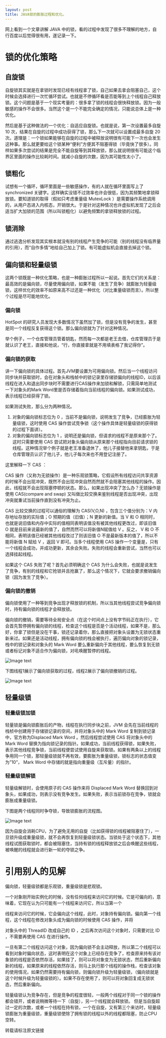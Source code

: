 ```yaml
---
layout: post
title: JAVA锁的膨胀过程和优化。
---
```


网上看到一个文章讲解 JAVA 中的锁，看的过程中发现了很多不理解的地方，自行百度以后觉得很有用，遂记录一下。


# 锁的优化策略

## 自旋锁

自旋锁其实就是在拿锁时发现已经有线程拿了锁，自己如果去拿会阻塞自己，这个时候会选择进行一次忙循环尝试。也就是不停循环看是否能等到上个线程自己释放锁。这个问题是基于一个现实考量的：很多拿了锁的线程会很快释放锁。因为一般敏感的操作不会很多。当然这个是一个不能完全确定的情况，只能说总体上是一种优化。

然后是基于这种做法的一个优化：自适应自旋锁。也就是说，第一次设置最多自旋 10 次，结果在自旋的过程中成功获得了锁，那么下一次就可以设置成最多自旋 20 次。道理是：一个锁如果能够在自旋的过程中被释放说明很有可能下一次也会发生这种事。那么就更要给这个锁某种“便利”方便其不阻塞得锁（毕竟快了很多）。同样如果多次尝试的结果是完全不能自旋等到其释放锁，那么就说明很有可能这个临界区里面的操作比较耗时间。就减小自旋的次数，因为其可能性太小了。


## 锁粗化

试想有一个循环，循环里面是一些敏感操作，有的人就在循环里面写上了 synchronized 关键字。这样确实没错不过效率也许会很低，因为其频繁地拿锁释放锁。要知道锁的取得（假如只考虑重量级 MutexLock ）是需要操作系统调用的，从用户态进入内核态，开销很大。于是针对这种情况也许虚拟机发现了之后会适当扩大加锁的范围（所以叫锁粗化）以避免频繁的拿锁释放锁的过程。

## 锁消除

通过逃逸分析发现其实根本就没有别的线程产生竞争的可能（别的线程没有临界量的引用），而“自作多情”地给自己加上了锁。有可能虚拟机会直接去掉这个锁。



## 偏向锁和轻量级锁

这两个锁既是一种优化策略，也是一种膨胀过程所以一起说。首先它们的关系是：最高效的是偏向锁，尽量使用偏向锁，如果不能（发生了竞争）就膨胀为轻量级锁，这样优化的效率不如原来高不过还是一种优化（对比重量级锁而言）。所以整个过程是尽可能地优化。

### 偏向锁
HotSpot 的研究人员发现大多数情况下虽然加了锁，但是没有竞争的发生，甚至是同一个线程反复获得这个锁。那么偏向锁就为了针对这种情况。

举个例子，一个仓库管理员管着钥匙，然而每一次都是老王去借，仓库管理员于是就认识了老王，直接和他说，“行，你直接拿就是不用填表格了我记得你”。
### 偏向锁的获取
讲一下偏向锁的具体过程。首先JVM要设置为可用偏向锁。然后当一个线程访问同步块并获取锁时，会在对象头和栈帧中的锁记录里存储锁偏向的线程ID，以后该线程在进入和退出同步块时不需要进行CAS操作来加锁和解锁，只需简单地测试一下对象头的Mark Word里是否存储着指向当前线程的偏向锁。如果测试成功，表示线程已经获得了锁。

如果测试失败，那么分为两种情况。
1. 对象的偏向锁标志位为 0 ，当前不是偏向锁，说明发生了竞争，已经膨胀为轻量级锁，这时使用 CAS 操作尝试竞争锁（这个操作具体是轻量级锁的获得锁的过程下面讲）。
2. 对象的偏向锁标志位为 1 ，说明还是偏向锁，但请求的线程不是原来那个了。这时只需要使用 CAS 尝试把对象头偏向锁从原来那个线程指向目前请求锁的线程。这种情况举个例子就是老王准备退休了，他儿子接替他来拿钥匙，于是仓库管理员认识了他儿子，他儿子每次来也不用登记注册了。 

这里解释一下 CAS ：

CAS 操作（又称为无锁操作）是一种乐观锁策略，它假设所有线程访问共享资源的时候不会出现冲突，既然不会出现冲突自然而然就不会阻塞其他线程的操作。因此，线程就不会出现阻塞停顿的状态。那么，如果出现冲突了怎么办？无锁操作是使用 CAS(compare and swap) 又叫做比较交换来鉴别线程是否出现冲突，出现冲突就重试当前操作直到没有冲突为止。

CAS 比较交换的过程可以通俗的理解为 CAS(V,O,N) ，包含三个值分别为：V 内存地址存放的实际值；O 预期的值（旧值）；N 更新的新值。当 V 和 O 相同时，也就是说旧值和内存中实际的值相同表明该值没有被其他线程更改过，即该旧值 O 就是目前来说最新的值了，自然而然可以将新值N赋值给 V 。反之， V 和 O 不相同，表明该值已经被其他线程改过了则该旧值 O 不是最新版本的值了，所以不能将新值 N 赋给 V ，返回 V 即可。当多个线程使用 CAS 操作一个变量是，只有一个线程会成功，并成功更新，其余会失败。失败的线程会重新尝试，当然也可以选择挂起线程。

如果这个 CAS 失败了呢？首先必须明确这个 CAS 为什么会失败，也就是说发生了竞争，有别的线程和它抢锁并且抢赢了，那么这个情况下，它就会要求撤销偏向锁（因为发生了竞争）。
### 偏向锁的撤销
偏向锁使用了一种等到竞争出现才释放锁的机制，所以当其他线程尝试竞争偏向锁时，持有偏向锁的线程才会释放锁。

偏向锁的撤销，需要等待全局安全点（在这个时间点上没有字节码正在执行），它会首先暂停拥有偏向锁的线程，检查这个线程是否是个活动线程，如果不是，那么好，你拿了锁但是没在干事，锁还记录着你，那么直接把对象头设置为无锁状态重新来过。如果还是活动线程，拥有偏向锁的栈会被执行，遍历偏向对象的锁记录，栈中的锁记录和对象头的 Mark Word 要么重新偏向于其他线程，要么恢复到无锁或者标记对象不适合作为偏向锁，对吼唤醒暂停的线程。

![Image text](https://raw.githubusercontent.com/xinghelanchen/xinghelanchen.github.io/master/_img/fc926be1ea40de4b37eacbb75d177e2.png)

下图线程1展示了偏向锁获取的过程，线程2展示了偏向锁撤销的过程。

![Image text](https://raw.githubusercontent.com/xinghelanchen/xinghelanchen.github.io/master/_img/c18ff01502db716ab0962337cb74cb5.png)

## 轻量级锁
### 轻量级锁加锁
轻量锁是偏向锁膨胀后的产物，线程在执行同步块之前，JVM 会先在当前线程的栈桢中创建用于存储锁记录的空间，并将对象头中的 Mark Word 复制到锁记录中，官方称为Displaced Mark Word 。然后线程尝试使用 CAS 将对象头中的 Mark Word 替换为指向锁记录的指针。如果成功，当前线程获得锁，如果失败，表示其他线程竞争锁，当前线程便尝试使用自旋来获取锁。如果有两条以上的线程争用同一个锁，那轻量级锁就不再有效，要膨胀为重量级锁，锁标志的状态值变为”10”， Mark Word 中存储的就是指向重量级（互斥量）的指针。

### 轻量级锁解锁
轻量级解锁时，会使用原子的 CAS 操作来将 Displaced Mark Word 替换回到对象头，如果成功，则表示没有竞争发生。如果失败，表示当前锁存在竞争，锁就会膨胀成重量级锁。

下图是两个线程同时争夺锁，导致锁膨胀的流程图。

![Image text](https://raw.githubusercontent.com/xinghelanchen/xinghelanchen.github.io/master/_img/44a2d55f6f695197543b01ea4d293ca.png)

因为自旋会消耗CPU，为了避免无用的自旋（比如获得锁的线程被阻塞住了），一旦锁升级成重量级锁，就不会再恢复到轻量级锁状态。当锁处于这个状态下，其他线程试图获取锁时，都会被阻塞住，当持有锁的线程释放锁之后会唤醒这些线程，被唤醒的线程就会进行新一轮的夺锁之争。

# 引用别人的见解
偏向锁，轻量级锁都是乐观锁，重量级锁是悲观锁。

一个对象刚开始实例化的时候，没有任何线程来访问它的时候。它是可偏向的，意味着，它现在认为只可能有一个线程来访问它，所以当第一个

线程来访问它的时候，它会偏向这个线程，此时，对象持有偏向锁。偏向第一个线程，这个线程在修改对象头成为偏向锁的时候使用 CAS 操作，并将

对象头中的 ThreadID 改成自己的 ID ，之后再次访问这个对象时，只需要对比 ID ，不需要再使用 CAS 在进行操作。

一旦有第二个线程访问这个对象，因为偏向锁不会主动释放，所以第二个线程可以看到对象时偏向状态，这时表明在这个对象上已经存在竞争了，检查原来持有该对象锁的线程是否依然存活，如果挂了，则可以将对象变为无锁状态，然后重新偏向新的线程，如果原来的线程依然存活，则马上执行那个线程的操作栈，检查该对象的使用情况，如果仍然需要持有偏向锁，则偏向锁升级为轻量级锁，（偏向锁就是这个时候升级为轻量级锁的）。如果不存在使用了，则可以将对象回复成无锁状态，然后重新偏向。

轻量级锁认为竞争存在，但是竞争的程度很轻，一般两个线程对于同一个锁的操作都会错开，或者说稍微等待一下（自旋），另一个线程就会释放锁。 但是当自旋超过一定的次数，或者一个线程在持有锁，一个在自旋，又有第三个来访时，轻量级锁膨胀为重量级锁，重量级锁使除了拥有锁的线程以外的线程都阻塞，防止CPU空转。
        
转载请标注原文链接
